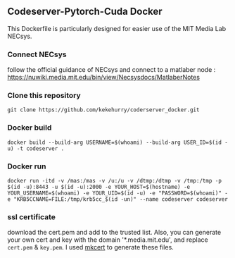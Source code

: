 
## Codeserver-Pytorch-Cuda Docker

This Dockerfile is particularly designed for easier use of the MIT Media Lab NECsys.

### Connect NECsys

follow the official guidance of NECsys and connect to a matlaber node : https://nuwiki.media.mit.edu/bin/view/Necsysdocs/MatlaberNotes

### Clone this repository

`git clone https://github.com/kekehurry/coderserver_docker.git`

### Docker build

`docker build --build-arg USERNAME=$(whoami) --build-arg USER_ID=$(id -u) -t codeserver .`


### Docker run

`docker run -itd -v /mas:/mas -v /u:/u -v /dtmp:/dtmp -v /tmp:/tmp -p $(id -u):8443 -u $(id -u):2000 -e YOUR_HOST=$(hostname) -e YOUR_USERNAME=$(whoami) -e YOUR_UID=$(id -u) -e "PASSWORD=$(whoami)" -e "KRB5CCNAME=FILE:/tmp/krb5cc_$(id -un)" --name codeserver codeserver`


### ssl certificate
download the cert.pem and add to the trusted list. Also, you can generate your own cert and key with the domain '*.media.mit.edu', and replace `cert.pem` & `key.pem`.
I used [mkcert](https://github.com/FiloSottile/mkcert) to generate these files.


